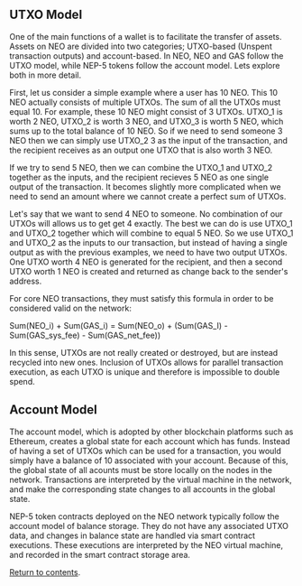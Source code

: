 ## UTXO Model
One of the main functions of a wallet is to facilitate the transfer of assets. Assets on NEO are divided into two categories; UTXO-based (Unspent transaction outputs) and account-based. In NEO, NEO and GAS follow the UTXO model, while NEP-5 tokens follow the account model. Lets explore both in more detail.

First, let us consider a simple example where a user has 10 NEO. This 10 NEO actually consists of multiple UTXOs. The sum of all the UTXOs must equal 10. For example, these 10 NEO might consist of 3 UTXOs. UTXO_1 is worth 2 NEO, UTXO_2 is worth 3 NEO, and UTXO_3 is worth 5 NEO, which sums up to the total balance of 10 NEO. So if we need to send someone 3 NEO then we can simply use UTXO_2 3 as the input of the transaction, and the recipient receives as an output one UTXO that is also worth 3 NEO.

If we try to send 5 NEO, then we can combine the UTXO_1 and UTXO_2 together as the inputs, and the recipient recieves 5 NEO as one single output of the transaction. It becomes slightly more complicated when we need to send an amount where we cannot create a perfect sum of UTXOs. 

Let's say that we want to send 4 NEO to someone. No combination of our UTXOs will allows us to get get 4 exactly. The best we can do is use UTXO_1 and UTXO_2 together which will combine to equal 5 NEO. So we use UTXO_1 and UTXO_2 as the inputs to our transaction, but instead of having a single output as with the previous examples, we need to have two output UTXOs. One UTXO worth 4 NEO is generated for the recipient, and then a second UTXO worth 1 NEO is created and returned as change back to the sender's address.

For core NEO transactions, they must satisfy this formula in order to be considered valid on the network:

Sum(NEO_i) + Sum(GAS_i) = Sum(NEO_o) + (Sum(GAS_I) - Sum(GAS_sys_fee) - Sum(GAS_net_fee))

In this sense, UTXOs are not really created or destroyed, but are instead recycled into new ones. Inclusion of UTXOs allows for parallel transaction execution, as each UTXO is unique and therefore is impossible to double spend.

## Account Model
The account model, which is adopted by other blockchain platforms such as Ethereum, creates a global state for each account which has funds. Instead of having a set of UTXOs which can be used for a transaction, you would simply have a balance of 10 associated with your account. Because of this, the global state of all acounts must be store locally on the nodes in the network. Transactions are interpreted by the virtual machine in the network, and make the corresponding state changes to all accounts in the global state. 

NEP-5 token contracts deployed on the NEO network typically follow the account model of balance storage. They do not have any associated UTXO data, and changes in balance state are handled via smart contract executions. These executions are interpreted by the NEO virtual machine, and recorded in the smart contract storage area.

[Return to contents](README.md#contents).
